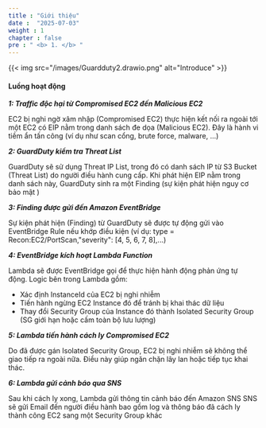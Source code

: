 ```yaml
---
title : "Giới thiệu"
date :  "2025-07-03" 
weight : 1 
chapter : false
pre : " <b> 1. </b> "
---
```

{{< img src="/images/Guardduty2.drawio.png" alt="Introduce" >}} 
#### Luồng hoạt động

***1: Traffic độc hại từ Compromised EC2 đến Malicious EC2***

EC2 bị nghi ngờ xâm nhập (Compromised EC2) thực hiện kết nối ra ngoài tới một EC2 có EIP nằm trong danh sách đe dọa (Malicious EC2). Đây là hành vi tiềm ẩn tấn công (ví dụ như scan cổng, brute force, malware, ...)

***2: GuardDuty kiểm tra Threat List***

GuardDuty sẽ sử dụng Threat IP List, trong đó có danh sách IP từ S3 Bucket (Threat List) do người điều hành cung cấp.
Khi phát hiện EIP nằm trong danh sách này, GuardDuty sinh ra một Finding (sự kiện phát hiện nguy cơ bảo mật )

***3: Finding được gửi đến Amazon EventBridge***

Sự kiện phát hiện (Finding) từ GuardDuty sẽ được tự động gửi vào EventBridge Rule nếu khớp điều kiện (ví dụ: type = Recon:EC2/PortScan,"severity": [4, 5, 6, 7, 8],...)

***4: EventBridge kích hoạt Lambda Function***

Lambda sẽ được EventBridge gọi để thực hiện hành động phản ứng tự động.
Logic bên trong Lambda gồm:
- Xác định InstanceId của EC2 bị nghi nhiễm
- Tiến hành ngừng EC2 Instance đó để tránh bị khai thác dữ liệu
- Thay đổi Security Group của Instance đó thành Isolated Security Group (SG giới hạn hoặc cấm toàn bộ lưu lượng) 

***5: Lambda tiến hành cách ly Compromised EC2***

Do đã được gán Isolated Security Group, EC2 bị nghi nhiễm sẽ không thể giao tiếp ra ngoài nữa.
Điều này giúp ngăn chặn lây lan hoặc tiếp tục khai thác.

***6: Lambda gửi cảnh báo qua SNS***

Sau khi cách ly xong, Lambda gửi thông tin cảnh báo đến Amazon SNS
SNS sẽ gửi Email đến người điều hành bao gồm log và thông báo đã cách ly thành công EC2 sang một Security Group khác
